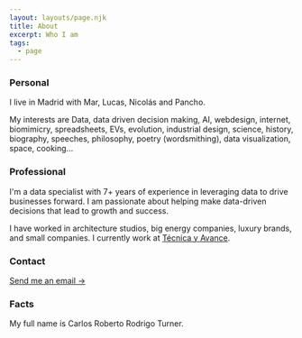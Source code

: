 ```yaml
---
layout: layouts/page.njk
title: About
excerpt: Who I am
tags:
  - page
---
```


<h3>Personal</h3>
<p>I live in Madrid with Mar, Lucas, Nicolás and Pancho.</p>
<p>
My interests are Data, data driven decision making, AI, webdesign, internet, biomimicry, spreadsheets, EVs, evolution, industrial design, science, history, biography, speeches, philosophy, poetry (wordsmithing), data visualization, space, cooking...  
</p>

<h3>Professional</h3>
<p>
I'm a data specialist with 7+ years of experience in leveraging data to drive businesses forward. I am passionate about helping make data-driven decisions that lead to growth and success. 
</p>
<p>
I have worked in architecture studios, big energy companies, luxury brands, and small companies. I currently work at <a href="http://tecnicayavance.com">Técnica y Avance</a>.
</p>


<h3>Contact</h3>
<p><a class="cta" href="mailto:rodrigoturner.carlos@gmail.com">Send me an email <span class="arrow">-></span></a></p>

<h3>Facts</h3>
<p>My full name is Carlos Roberto Rodrigo Turner.</p>